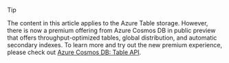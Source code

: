 > [!TIP]
> The content in this article applies to the Azure Table storage. However, there is now a premium offering from Azure Cosmos DB in public preview that offers throughput-optimized tables, global distribution, and automatic secondary indexes. To learn more and try out the new premium experience, please check out [Azure Cosmos DB: Table API](https://aka.ms/premiumtables).
>
